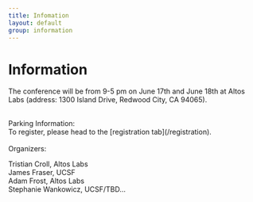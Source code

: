 ```yaml
---
title: Infomation
layout: default
group: information
---
```


# Information

The conference will be from 9-5 pm on June 17th and June 18th at Altos Labs (address: 1300  Island Drive, Redwood City, CA  94065).

<br>
Parking Information:
<br>
To register, please head to the [registration tab](/registration).

<br>
<br>
Organizers:

Tristian Croll, Altos Labs 
<br>
James Fraser, UCSF
<br>
Adam Frost, Altos Labs
<br>
Stephanie Wankowicz, UCSF/TBD...

